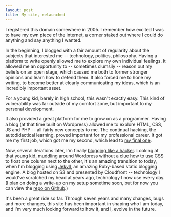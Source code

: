 ```yaml
---
layout: post
title: My site, relaunched
---
```


I registered this domain somewhere in 2005. I remember how excited I was to have my own piece of the internet, a corner staked out where I could do anything and say anything I wanted.

In the beginning, I blogged with a fair amount of regularity about the subjects that interested me -- technology, politics, philosophy. Having a platform to write openly allowed me to explore my own individual feelings. It allowed me an opportunity to -- sometimes clumsily -- reason out my beliefs on an open stage, which caused me both to former stronger opinions and learn how to defend them. It also forced me to hone my writing, to become better at clearly communicating my ideas, which is an incredibly important asset.

For a young kid, barely in high school, this wasn't exactly easy. This kind of vulnerability was far outside of my comfort zone, but important to my personal development.

It also provided a great platform for me to grow on as a programmer. Having a blog (at that time built on Wordpress) allowed me to explore HTML, CSS, JS and PHP -- all fairly new concepts to me. The continual hacking, the autodidactical learning, proved important for my professional career. It got me my first job, which got me my second, which lead to [my final one][na].

Now, several iterations later, I'm finally [blogging like a hacker][tpw]. Looking at that young kid, muddling around Wordpress without a clue how to use CSS to float one column next to the other, it's an amazing transition to today, when I'm blogging using [Jekyll][j], an amazing Ruby-based static blogging engine. A blog hosted on S3 and presented by Cloudfront -- technology I would've scratched my head at years ago, technology I now use every day. (I plan on doing a write-up on my setup sometime soon, but for now you can view the [repo on Github][gh].)

It's been a great ride so far. Through seven years and many changes, bugs and more changes, this site has been important in shaping who I am today, and I'm very much looking forward to how it, and I, evolve in the future.

[na]: http://newaperio.com
[tpw]: http://tom.preston-werner.com/2008/11/17/blogging-like-a-hacker.html
[j]: http://jekyllrb.com
[gh]: http://github.com/lleger/site